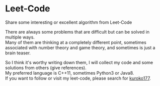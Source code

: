 # Leet-Code
Share some interesting or excellent algorithm from Leet-Code

There are always some problems that are difficult but can be solved in multiple ways.  
Many of them are thinking at a completely different point, sometimes associated with number theory and game theory, and sometimes is just a brain teaser.  

So I think it's worthy writing down them, I will collect my code and some solutions from others (give references).  
My preferred language is C++11, sometimes Python3 or Java8.  
If you want to follow or visit my leet-code, please search for [kuroko177](https://leetcode-cn.com/u/kuroko177/).
